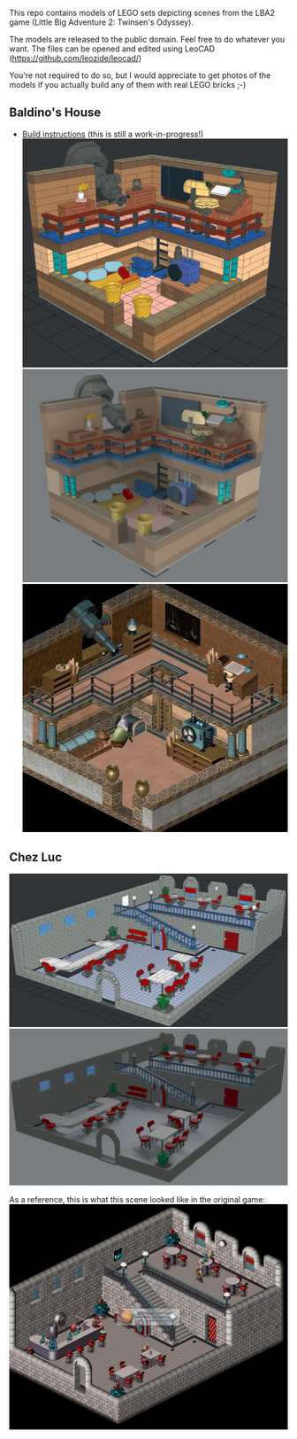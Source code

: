This repo contains models of LEGO sets depicting scenes from the LBA2 game (Little Big Adventure 2: Twinsen's Odyssey).

The models are released to the public domain. Feel free to do whatever you want. The files can be opened and edited using LeoCAD (https://github.com/leozide/leocad/)

You're not required to do so, but I would appreciate to get photos of the models if you actually build any of them with real LEGO bricks ;-)

## Baldino's House
* [Build instructions](baldinos_house/instructions/Baldinos_House-index.html) (this is still a work-in-progress!)
![LBA2: Chez Luc scene - preview](baldinos_house/preview.png)
![povray](baldinos_house/Baldinos_House.png)
![original game scene](baldinos_house/game-scene.png)

## Chez Luc
![LBA2: Chez Luc scene - preview](chezluc/preview.png)
![here](chezluc/lba2-chez-luc.png)

As a reference, this is what this scene looked like in the original game:
![Original scene from the game](chezluc/Lba2-citadel_island-lupin_bourg_chez_luc.jpg)


